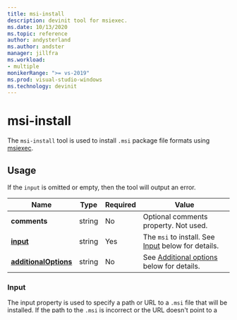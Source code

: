 ```yaml
---
title: msi-install
description: devinit tool for msiexec.
ms.date: 10/13/2020
ms.topic: reference
author: andysterland
ms.author: andster
manager: jillfra
ms.workload:
- multiple
monikerRange: ">= vs-2019"
ms.prod: visual-studio-windows
ms.technology: devinit
---
```

# msi-install

The `msi-install` tool is used to install `.msi` package file formats using [msiexec](https://docs.microsoft.com/windows-server/administration/windows-commands/msiexec).

## Usage

If the `input` is omitted or empty, then the tool will output an error.

| Name                                         | Type   | Required | Value                                                                             |
|----------------------------------------------|--------|----------|-----------------------------------------------------------------------------------|
| **comments**                                 | string | No       | Optional comments property. Not used.                                             |
| [**input**](#input)                          | string | Yes      | The `msi` to install. See [Input](#input) below for details.                      |
| [**additionalOptions**](#additional-options) | string | No       | See [Additional options](#additional-options) below for details.                  |

### Input

The input property is used to specify a path or URL to a `.msi` file that will be installed. If the path to the `.msi` is incorrect or the URL doesn't point to a `.msi` directly, then `msi-install` will note that the installation package cannot be opened.

### Additional options

Additional configuration options can be passed in as a value of the additionalOptions. These arguments are a direct passthrough to the arguments used by `msiexec` and are defined in the `msiexec` [documentation](https://docs.microsoft.com/windows-server/administration/windows-commands/msiexec).

### Built-in options

The msi-install tool sets a number of `msiexec` command-line arguments to ensure that msi can run headless. These arguments are listed below and documentation on them can be found in the `msiexec` [documentation](https://docs.microsoft.com/windows-server/administration/windows-commands/msiexec).

| Name          | Description                                                                                                                                                                                   |
|---------------|-----------------------------------------------------------------------------------------------------------------------------------------------------------------------------------------------|
| /i            | Runs a normal installation                                                                                                                                                                    | 
| /quiet        | Specifies quiet mode with no user interaction required                                                                                                                                        | 
| /qn           | Specifies there's no UI during installation process                                                                                                                                           | 
| /passive      | Specifies unattended mode where the installation only shows a progress bar                                                                                                                    | 
| /l*V          | Turns on logging and logs all information, including verbose information, to a `devinit.log` file in the machine's local temp folder. If the tool fails, the log file path is displayed.      | 
| /norestart    | Stops the machine from restarting after the installation is complete, but will return a 3010 exit code if a reboot is needed                                                                  | 

## Example usage
Below is an example of how to run `msi-install` using a `.devinit.json`. 

### .devinit.json that will install the 7-Zip MSI:
```json
{
    "$schema": "https://json.schemastore.org/devinit.schema-4.0",
    "run": [
        {
            "comments": "Installs the 7-Zip MSI",
            "tool": "msi-install",
            "input": "https://www.7-zip.org/a/7z1900.msi"
        }
    ]
}
```
